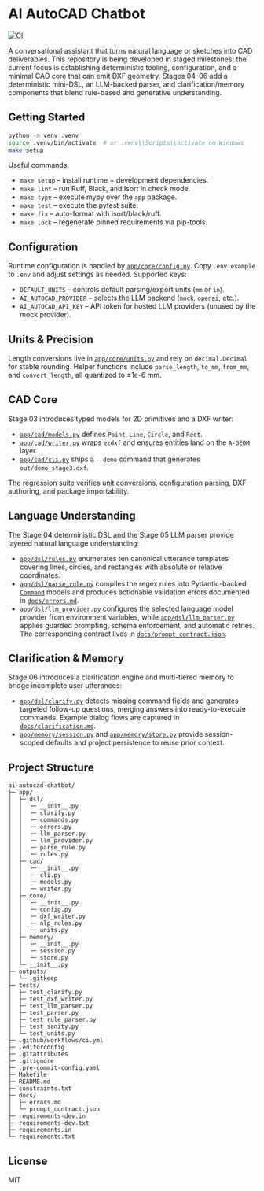 # AI AutoCAD Chatbot

[![CI](https://github.com/ai-autocad-chatbot/ai-autocad-chatbot/actions/workflows/ci.yml/badge.svg)](https://github.com/ai-autocad-chatbot/ai-autocad-chatbot/actions/workflows/ci.yml)

A conversational assistant that turns natural language or sketches into CAD deliverables. This repository is
being developed in staged milestones; the current focus is establishing deterministic tooling, configuration,
and a minimal CAD core that can emit DXF geometry. Stages 04–06 add a deterministic
mini-DSL, an LLM-backed parser, and clarification/memory components that blend rule-based
and generative understanding.

## Getting Started

```bash
python -m venv .venv
source .venv/bin/activate  # or .venv\\Scripts\\activate on Windows
make setup
```

Useful commands:

- `make setup` – install runtime + development dependencies.
- `make lint` – run Ruff, Black, and Isort in check mode.
- `make type` – execute mypy over the `app` package.
- `make test` – execute the pytest suite.
- `make fix` – auto-format with isort/black/ruff.
- `make lock` – regenerate pinned requirements via pip-tools.

## Configuration

Runtime configuration is handled by [`app/core/config.py`](app/core/config.py). Copy `.env.example` to `.env` and
adjust settings as needed. Supported keys:

- `DEFAULT_UNITS` – controls default parsing/export units (`mm` or `in`).
- `AI_AUTOCAD_PROVIDER` – selects the LLM backend (`mock`, `openai`, etc.).
- `AI_AUTOCAD_API_KEY` – API token for hosted LLM providers (unused by the mock provider).

## Units & Precision

Length conversions live in [`app/core/units.py`](app/core/units.py) and rely on `decimal.Decimal` for stable
rounding. Helper functions include `parse_length`, `to_mm`, `from_mm`, and `convert_length`, all quantized to
±1e-6 mm.

## CAD Core

Stage 03 introduces typed models for 2D primitives and a DXF writer:

- [`app/cad/models.py`](app/cad/models.py) defines `Point`, `Line`, `Circle`, and `Rect`.
- [`app/cad/writer.py`](app/cad/writer.py) wraps `ezdxf` and ensures entities land on the `A-GEOM` layer.
- [`app/cad/cli.py`](app/cad/cli.py) ships a `--demo` command that generates `out/demo_stage3.dxf`.

The regression suite verifies unit conversions, configuration parsing, DXF authoring, and package importability.

## Language Understanding

The Stage 04 deterministic DSL and the Stage 05 LLM parser provide layered natural language
understanding:

- [`app/dsl/rules.py`](app/dsl/rules.py) enumerates ten canonical utterance templates covering
  lines, circles, and rectangles with absolute or relative coordinates.
- [`app/dsl/parse_rule.py`](app/dsl/parse_rule.py) compiles the regex rules into
  Pydantic-backed [`Command`](app/dsl/commands.py) models and produces actionable validation
  errors documented in [`docs/errors.md`](docs/errors.md).
- [`app/dsl/llm_provider.py`](app/dsl/llm_provider.py) configures the selected language model
  provider from environment variables, while [`app/dsl/llm_parser.py`](app/dsl/llm_parser.py)
  applies guarded prompting, schema enforcement, and automatic retries. The corresponding
  contract lives in [`docs/prompt_contract.json`](docs/prompt_contract.json).

## Clarification & Memory

Stage 06 introduces a clarification engine and multi-tiered memory to bridge incomplete user
utterances:

- [`app/dsl/clarify.py`](app/dsl/clarify.py) detects missing command fields and generates
  targeted follow-up questions, merging answers into ready-to-execute commands. Example
  dialog flows are captured in [`docs/clarification.md`](docs/clarification.md).
- [`app/memory/session.py`](app/memory/session.py) and [`app/memory/store.py`](app/memory/store.py)
  provide session-scoped defaults and project persistence to reuse prior context.

## Project Structure

```
ai-autocad-chatbot/
├─ app/
│  ├─ dsl/
│  │  ├─ __init__.py
│  │  ├─ clarify.py
│  │  ├─ commands.py
│  │  ├─ errors.py
│  │  ├─ llm_parser.py
│  │  ├─ llm_provider.py
│  │  ├─ parse_rule.py
│  │  └─ rules.py
│  ├─ cad/
│  │  ├─ __init__.py
│  │  ├─ cli.py
│  │  ├─ models.py
│  │  └─ writer.py
│  ├─ core/
│  │  ├─ __init__.py
│  │  ├─ config.py
│  │  ├─ dxf_writer.py
│  │  ├─ nlp_rules.py
│  │  └─ units.py
│  ├─ memory/
│  │  ├─ __init__.py
│  │  ├─ session.py
│  │  └─ store.py
│  └─ __init__.py
├─ outputs/
│  └─ .gitkeep
├─ tests/
│  ├─ test_clarify.py
│  ├─ test_dxf_writer.py
│  ├─ test_llm_parser.py
│  ├─ test_parser.py
│  ├─ test_rule_parser.py
│  ├─ test_sanity.py
│  └─ test_units.py
├─ .github/workflows/ci.yml
├─ .editorconfig
├─ .gitattributes
├─ .gitignore
├─ .pre-commit-config.yaml
├─ Makefile
├─ README.md
├─ constraints.txt
├─ docs/
│  ├─ errors.md
│  └─ prompt_contract.json
├─ requirements-dev.in
├─ requirements-dev.txt
├─ requirements.in
└─ requirements.txt
```

## License

MIT
